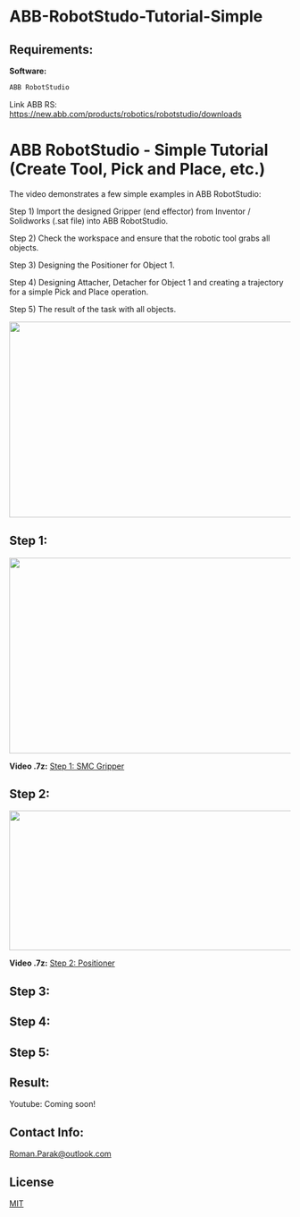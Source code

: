 # ABB-RobotStudo-Tutorial-Simple

## Requirements:

**Software:**
```bash
ABB RobotStudio
```

Link ABB RS: https://new.abb.com/products/robotics/robotstudio/downloads

# ABB RobotStudio - Simple Tutorial (Create Tool, Pick and Place, etc.)

The video demonstrates a few simple examples in ABB RobotStudio:

Step 1) Import the designed Gripper (end effector) from Inventor / Solidworks (.sat file) into ABB RobotStudio.

Step 2) Check the workspace and ensure that the robotic tool grabs all objects.

Step 3) Designing the Positioner for Object 1.

Step 4) Designing Attacher, Detacher for Object 1 and creating a trajectory for a simple Pick and Place operation.

Step 5) The result of the task with all objects.

<p align="center">
<img src="https://github.com/rparak/ABB-RobotStudo-Tutorial-Simple/blob/master/images/solution_1.PNG" width="700" height="350">
</p>

## Step 1:

<p align="center">
<img src="https://github.com/rparak/ABB-RobotStudo-Tutorial-Simple/blob/master/images/smc_gripper.PNG" width="700" height="350">
</p>

**Video .7z:**
[Step 1: SMC Gripper](https://github.com/rparak/ABB-RobotStudo-Tutorial-Simple/tree/master/video/create_smc_gripper.7z)

## Step 2:

<p align="center">
<img src="https://github.com/rparak/ABB-RobotStudo-Tutorial-Simple/blob/master/images/solution_positioner.png" width="900" height="250">
</p>

**Video .7z:**
[Step 2: Positioner](https://github.com/rparak/ABB-RobotStudo-Tutorial-Simple/tree/master/video/create_smc_gripper.7z)

## Step 3:

## Step 4:

## Step 5:
## Result:

Youtube: Coming soon!

## Contact Info:
Roman.Parak@outlook.com

## License
[MIT](https://choosealicense.com/licenses/mit/)
